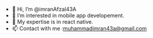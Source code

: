 - 👋 Hi, I’m @imranAfzal43A
- 👀 I’m interested in mobile app developement.
- 🌱 My expertise is in react native.
- 📫 Contact with me :muhammadimran43a@gmail.com

<!---
imranAfzal43A/imranAfzal43A is a ✨ special ✨ repository because its `README.md` (this file) appears on your GitHub profile.
You can click the Preview link to take a look at your changes.
--->
